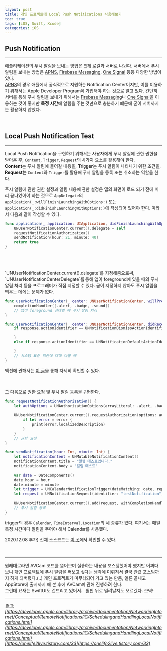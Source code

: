 ```yaml
---
layout: post
title: 개인 프로젝트에 Local Push Notifications 사용해보기
toc: true
tags: [iOS, Swift, Xcode]
categories: iOS
---
```


## Push Notification
---
애플리케이션의 푸시 알림을 보내는 방법은 크게 로컬과 서버로 나뉜다. 서버에서 푸시 알림을 보내는 방법은 [APNS](https://developer.apple.com), [Firebase Messaging](https://firebase.google.com/?hl=ko), [One Signal](https://onesignal.com) 등등 다양한 방법이 있다. <br>
[APNS](https://developer.apple.com)의 경우 애플에서 공식적으로 지원하는 Notification Center이지만, 이를 이용하기 위해서는 Apple Developer Program에 가입해야 하는 것으로 알고 있다. 간단히 서버를 통해 푸시 알림을 보내기 위해서는 [Firebase Messaging](https://firebase.google.com/?hl=ko)나 [One Signal](https://onesignal.com)을 이용하는 것이 좋지만 **특정 시간**에 알림을 주는 것만으로 충분하기 떄문에 굳이 서버까지는 활용하지 않았다.
<br>
<br>
<br>

## Local Push Notification Test
---
Local Push Notification을 구현하기 위해서는 사용자에게 푸시 알림에 관한 권한을 받아온 후, `Content`, `Trigger`, `Request`의 세가지 요소를 활용해야 한다.<br>
**Content**는 푸시 알림에 들어갈 내용을, **Trigger**는 푸시 알림이 나타나기 위한 조건을, **Request**는 `Content`와 `Trigger`를 활용해 푸시 알림을 등록 또는 취소하는 역할을 한다.<br>

푸시 알림에 관한 권한 설정과 알림 내용에 관한 설정은 앱의 화면이 로드 되기 전에 미리 끝나있어야 하는 것으로 `AppDelegate`의 `application(_:willFinishLaunchingWithOptions:)` 또는 `application(_:didFinishLaunchingWithOptions:)`에 작성되어 있어야 한다. 따라서 다음과 같이 작성할 수 있다.

```swift
func application(_ application: UIApplication, didFinishLaunchingWithOptions launchOptions: [UIApplication.LaunchOptionsKey: Any]?) -> Bool {
    UNUserNotificationCenter.current().delegate = self
    requestNotificationAuthorization()
    sendNotification(hour: 21, minute: 40)
    return true
}
```
<br>
<br>
<br>
`UNUserNotificationCenter.current().delegate`를 지정해줌으로써, `UNUserNotificationCenterDelegate`를 통해 앱이 foreground에 있을 때의 푸시 알림 처리 등을 프로그래머가 직접 지정할 수 있다. 굳이 지정하지 않아도 푸시 알림을 띄우는 데에는 문제가 없다.

```swift
func userNotificationCenter(_ center: UNUserNotificationCenter, willPresent notification: UNNotification, withCompletionHandler completionHandler: @escaping (UNNotificationPresentationOptions) -> Void) {
    completionHandler([.alert, .badge, .sound])
    // 앱이 foreground 상태일 때 푸시 알림 처리
}
```

```swift
func userNotificationCenter(_ center: UNUserNotificationCenter, didReceive response: UNNotificationResponse, withCompletionHandler completionHandler: @escaping () -> Void) {
    if response.actionIdentifier == UNNotificationDismissActionIdentifier {

    }
    else if response.actionIdentifier == UNNotificationDefaultActionIdentifier {

    }
    // 시스템 표준 액션에 대해 다룰 때
}
```
액션에 관해서는 [이 글](https://maskkwon.tistory.com/178)을 통해 자세히 확인할 수 있다.
<br>
<br>
<br>

그 다음으로 권한 요청 및 푸시 알림 등록을 구현한다.

```swift
func requestNotificationAuthorization() {
    let authOptions = UNAuthorizationOptions(arrayLiteral: .alert, .badge, .sound)
    
    UNUserNotificationCenter.current().requestAuthorization(options: authOptions) { (success, error) in
        if let error = error {
            print(error.localizedDescription)
        }
    }
    // 권한 요청
}
```

```swift
func sendNotification(hour: Int, minute: Int) {
    let notificationContent = UNMutableNotificationContent()
    notificationContent.title = "알림 테스트입니다."
    notificationContent.body = "알림 테스트"
    
    var date = DateComponents()
    date.hour = hour
    date.minute = minute
    let trigger = UNCalendarNotificationTrigger(dateMatching: date, repeats: true)
    let request = UNNotificationRequest(identifier: "testNotification", content: notificationContent, trigger: trigger)
    
    UNUserNotificationCenter.current().add(request, withCompletionHandler: nil)
    // 푸시 알림 등록
}
```
trigger의 경우 `Calendar`, `TimeInterval`, `Location`의 세 종류가 있다. 여기서는 매일 특정 시간마다 알림을 주어야 해서 Calendar를 사용했다.<br>

2020.12.08 추가) 전체 소스코드는 [이 곳](https://github.com/Be-beee/TIL-2/tree/main/iOS/PushNotification_Local)에서 확인할 수 있다.
<br>
<br>
<br>


---
원래대로라면 AVCam 코드를 뜯어보며 실습하는 내용을 포스팅했어야 했지만 어쩌다보니 개인 프로젝트에 푸시 알림을 써보고 싶다는 생각에 미뤄져서 결국 관련 포스팅까지 하게 되버렸다.(..) 개인 프로젝트가 마무리되어 가고 있는 만큼, 얼른 끝내고 AppStore에 출시까지 해 본 후에 AVCam에 관해 진행하려 한다.<br>
그런데 요새는 SwiftUI도 건드리고 있어서... 훨씬 뒤로 밀려날지도 모르겠다. ~~으악!~~


---
*참고: [https://developer.apple.com/library/archive/documentation/NetworkingInternet/Conceptual/RemoteNotificationsPG/SchedulingandHandlingLocalNotifications.html](https://developer.apple.com/library/archive/documentation/NetworkingInternet/Conceptual/RemoteNotificationsPG/SchedulingandHandlingLocalNotifications.html)<br>
[https://onelife2live.tistory.com/33](https://onelife2live.tistory.com/33)<br>
[]()*